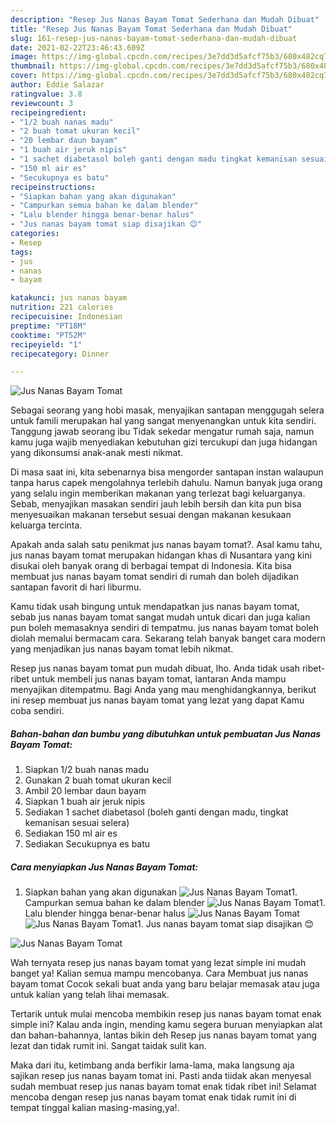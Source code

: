 ```yaml
---
description: "Resep Jus Nanas Bayam Tomat Sederhana dan Mudah Dibuat"
title: "Resep Jus Nanas Bayam Tomat Sederhana dan Mudah Dibuat"
slug: 161-resep-jus-nanas-bayam-tomat-sederhana-dan-mudah-dibuat
date: 2021-02-22T23:46:43.609Z
image: https://img-global.cpcdn.com/recipes/3e7dd3d5afcf75b3/680x482cq70/jus-nanas-bayam-tomat-foto-resep-utama.jpg
thumbnail: https://img-global.cpcdn.com/recipes/3e7dd3d5afcf75b3/680x482cq70/jus-nanas-bayam-tomat-foto-resep-utama.jpg
cover: https://img-global.cpcdn.com/recipes/3e7dd3d5afcf75b3/680x482cq70/jus-nanas-bayam-tomat-foto-resep-utama.jpg
author: Eddie Salazar
ratingvalue: 3.8
reviewcount: 3
recipeingredient:
- "1/2 buah nanas madu"
- "2 buah tomat ukuran kecil"
- "20 lembar daun bayam"
- "1 buah air jeruk nipis"
- "1 sachet diabetasol boleh ganti dengan madu tingkat kemanisan sesuai selera"
- "150 ml air es"
- "Secukupnya es batu"
recipeinstructions:
- "Siapkan bahan yang akan digunakan"
- "Campurkan semua bahan ke dalam blender"
- "Lalu blender hingga benar-benar halus"
- "Jus nanas bayam tomat siap disajikan 😊"
categories:
- Resep
tags:
- jus
- nanas
- bayam

katakunci: jus nanas bayam 
nutrition: 221 calories
recipecuisine: Indonesian
preptime: "PT18M"
cooktime: "PT52M"
recipeyield: "1"
recipecategory: Dinner

---
```



![Jus Nanas Bayam Tomat](https://img-global.cpcdn.com/recipes/3e7dd3d5afcf75b3/680x482cq70/jus-nanas-bayam-tomat-foto-resep-utama.jpg)

Sebagai seorang yang hobi masak, menyajikan santapan menggugah selera untuk famili merupakan hal yang sangat menyenangkan untuk kita sendiri. Tanggung jawab seorang ibu Tidak sekedar mengatur rumah saja, namun kamu juga wajib menyediakan kebutuhan gizi tercukupi dan juga hidangan yang dikonsumsi anak-anak mesti nikmat.

Di masa  saat ini, kita sebenarnya bisa mengorder santapan instan walaupun tanpa harus capek mengolahnya terlebih dahulu. Namun banyak juga orang yang selalu ingin memberikan makanan yang terlezat bagi keluarganya. Sebab, menyajikan masakan sendiri jauh lebih bersih dan kita pun bisa menyesuaikan makanan tersebut sesuai dengan makanan kesukaan keluarga tercinta. 



Apakah anda salah satu penikmat jus nanas bayam tomat?. Asal kamu tahu, jus nanas bayam tomat merupakan hidangan khas di Nusantara yang kini disukai oleh banyak orang di berbagai tempat di Indonesia. Kita bisa membuat jus nanas bayam tomat sendiri di rumah dan boleh dijadikan santapan favorit di hari liburmu.

Kamu tidak usah bingung untuk mendapatkan jus nanas bayam tomat, sebab jus nanas bayam tomat sangat mudah untuk dicari dan juga kalian pun boleh memasaknya sendiri di tempatmu. jus nanas bayam tomat boleh diolah memalui bermacam cara. Sekarang telah banyak banget cara modern yang menjadikan jus nanas bayam tomat lebih nikmat.

Resep jus nanas bayam tomat pun mudah dibuat, lho. Anda tidak usah ribet-ribet untuk membeli jus nanas bayam tomat, lantaran Anda mampu menyajikan ditempatmu. Bagi Anda yang mau menghidangkannya, berikut ini resep membuat jus nanas bayam tomat yang lezat yang dapat Kamu coba sendiri.

<!--inarticleads1-->

##### Bahan-bahan dan bumbu yang dibutuhkan untuk pembuatan Jus Nanas Bayam Tomat:

1. Siapkan 1/2 buah nanas madu
1. Gunakan 2 buah tomat ukuran kecil
1. Ambil 20 lembar daun bayam
1. Siapkan 1 buah air jeruk nipis
1. Sediakan 1 sachet diabetasol (boleh ganti dengan madu, tingkat kemanisan sesuai selera)
1. Sediakan 150 ml air es
1. Sediakan Secukupnya es batu




<!--inarticleads2-->

##### Cara menyiapkan Jus Nanas Bayam Tomat:

1. Siapkan bahan yang akan digunakan
<img src="https://img-global.cpcdn.com/steps/d9b0e32bbef0c694/160x128cq70/jus-nanas-bayam-tomat-langkah-memasak-1-foto.jpg" alt="Jus Nanas Bayam Tomat">1. Campurkan semua bahan ke dalam blender
<img src="https://img-global.cpcdn.com/steps/a7471ad81805db79/160x128cq70/jus-nanas-bayam-tomat-langkah-memasak-2-foto.jpg" alt="Jus Nanas Bayam Tomat">1. Lalu blender hingga benar-benar halus
<img src="https://img-global.cpcdn.com/steps/c5adad6471afff16/160x128cq70/jus-nanas-bayam-tomat-langkah-memasak-3-foto.jpg" alt="Jus Nanas Bayam Tomat"><img src="https://img-global.cpcdn.com/steps/f8a80208bad378a6/160x128cq70/jus-nanas-bayam-tomat-langkah-memasak-3-foto.jpg" alt="Jus Nanas Bayam Tomat">1. Jus nanas bayam tomat siap disajikan 😊
<img src="https://img-global.cpcdn.com/steps/cbfc5938bb4ef3e2/160x128cq70/jus-nanas-bayam-tomat-langkah-memasak-4-foto.jpg" alt="Jus Nanas Bayam Tomat">



Wah ternyata resep jus nanas bayam tomat yang lezat simple ini mudah banget ya! Kalian semua mampu mencobanya. Cara Membuat jus nanas bayam tomat Cocok sekali buat anda yang baru belajar memasak atau juga untuk kalian yang telah lihai memasak.

Tertarik untuk mulai mencoba membikin resep jus nanas bayam tomat enak simple ini? Kalau anda ingin, mending kamu segera buruan menyiapkan alat dan bahan-bahannya, lantas bikin deh Resep jus nanas bayam tomat yang lezat dan tidak rumit ini. Sangat taidak sulit kan. 

Maka dari itu, ketimbang anda berfikir lama-lama, maka langsung aja sajikan resep jus nanas bayam tomat ini. Pasti anda tiidak akan menyesal sudah membuat resep jus nanas bayam tomat enak tidak ribet ini! Selamat mencoba dengan resep jus nanas bayam tomat enak tidak rumit ini di tempat tinggal kalian masing-masing,ya!.

